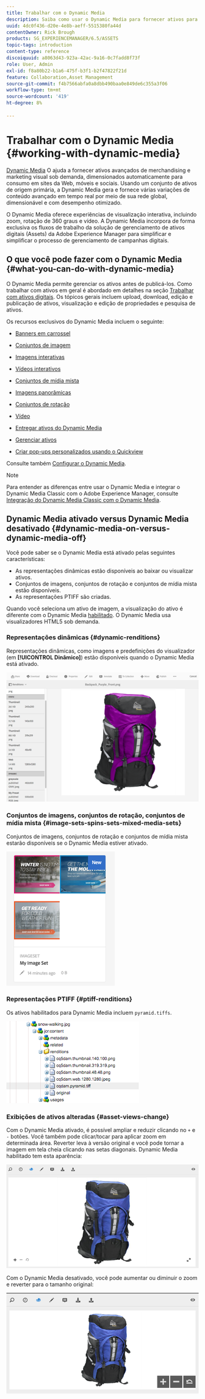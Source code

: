 ```yaml
---
title: Trabalhar com o Dynamic Media
description: Saiba como usar o Dynamic Media para fornecer ativos para consumo na Web, em dispositivos móveis e em sites sociais.
uuid: 4dc0f436-d20e-4e8b-aeff-5515380fa44d
contentOwner: Rick Brough
products: SG_EXPERIENCEMANAGER/6.5/ASSETS
topic-tags: introduction
content-type: reference
discoiquuid: a8063d43-923a-42ac-9a16-0c7fadd8f73f
role: User, Admin
exl-id: f8a80b22-b1a6-475f-b3f1-b2f47822f21d
feature: Collaboration,Asset Management
source-git-commit: f4b7566abfa0a8dbb490baa0e849de6c355a3f06
workflow-type: tm+mt
source-wordcount: '419'
ht-degree: 8%

---
```


# Trabalhar com o Dynamic Media {#working-with-dynamic-media}

[Dynamic Media](https://business.adobe.com/products/experience-manager/assets/dynamic-media.html) O ajuda a fornecer ativos avançados de merchandising e marketing visual sob demanda, dimensionados automaticamente para consumo em sites da Web, móveis e sociais. Usando um conjunto de ativos de origem primária, a Dynamic Media gera e fornece várias variações de conteúdo avançado em tempo real por meio de sua rede global, dimensionável e com desempenho otimizado.

O Dynamic Media oferece experiências de visualização interativa, incluindo zoom, rotação de 360 graus e vídeo. A Dynamic Media incorpora de forma exclusiva os fluxos de trabalho da solução de gerenciamento de ativos digitais (Assets) da Adobe Experience Manager para simplificar e simplificar o processo de gerenciamento de campanhas digitais.

<!-- >ARTICLE IS MISSING. GIVES 404 [!NOTE]
>
>A Community article is available on [Working with Adobe Experience Manager and Dynamic Media](https://helpx.adobe.com/experience-manager/using/aem_dynamic_media.html). -->

## O que você pode fazer com o Dynamic Media {#what-you-can-do-with-dynamic-media}

O Dynamic Media permite gerenciar os ativos antes de publicá-los. Como trabalhar com ativos em geral é abordado em detalhes na seção [Trabalhar com ativos digitais](manage-assets.md). Os tópicos gerais incluem upload, download, edição e publicação de ativos, visualização e edição de propriedades e pesquisa de ativos.

Os recursos exclusivos do Dynamic Media incluem o seguinte:

* [Banners em carrossel](carousel-banners.md)
* [Conjuntos de imagem](image-sets.md)
* [Imagens interativas](interactive-images.md)
* [Vídeos interativos](interactive-videos.md)
* [Conjuntos de mídia mista](mixed-media-sets.md)
* [Imagens panorâmicas](panoramic-images.md)

* [Conjuntos de rotação](spin-sets.md)
* [Vídeo](video.md)
* [Entregar ativos do Dynamic Media](delivering-dynamic-media-assets.md)
* [Gerenciar ativos](managing-assets.md)
* [Criar pop-ups personalizados usando o Quickview](custom-pop-ups.md)

Consulte também [Configurar o Dynamic Media](administering-dynamic-media.md).

>[!NOTE]
>
>Para entender as diferenças entre usar o Dynamic Media e integrar o Dynamic Media Classic com o Adobe Experience Manager, consulte [Integração do Dynamic Media Classic com o Dynamic Media](/help/sites-administering/scene7.md#aem-scene-integration-versus-dynamic-media).

## Dynamic Media ativado versus Dynamic Media desativado {#dynamic-media-on-versus-dynamic-media-off}

Você pode saber se o Dynamic Media está ativado pelas seguintes características:

* As representações dinâmicas estão disponíveis ao baixar ou visualizar ativos.
* Conjuntos de imagens, conjuntos de rotação e conjuntos de mídia mista estão disponíveis.
* As representações PTIFF são criadas.

Quando você seleciona um ativo de imagem, a visualização do ativo é diferente com o Dynamic Media [habilitado](config-dynamic.md#enabling-dynamic-media). O Dynamic Media usa visualizadores HTML5 sob demanda.

### Representações dinâmicas {#dynamic-renditions}

Representações dinâmicas, como imagens e predefinições do visualizador (em **[!UICONTROL Dinâmico]**) estão disponíveis quando o Dynamic Media está ativado.

![chlimage_1-358](assets/chlimage_1-358.png)

### Conjuntos de imagens, conjuntos de rotação, conjuntos de mídia mista {#image-sets-spins-sets-mixed-media-sets}

Conjuntos de imagens, conjuntos de rotação e conjuntos de mídia mista estarão disponíveis se o Dynamic Media estiver ativado.

![chlimage_1-359](assets/chlimage_1-359.png)

### Representações PTIFF {#ptiff-renditions}

Os ativos habilitados para Dynamic Media incluem `pyramid.tiffs`.

![chlimage_1-360](assets/chlimage_1-360.png)

### Exibições de ativos alteradas {#asset-views-change}

Com o Dynamic Media ativado, é possível ampliar e reduzir clicando no `+` e `-` botões. Você também pode clicar/tocar para aplicar zoom em determinada área. Reverter leva à versão original e você pode tornar a imagem em tela cheia clicando nas setas diagonais. Dynamic Media habilitado tem esta aparência:

![chlimage_1-361](assets/chlimage_1-361.png)

Com o Dynamic Media desativado, você pode aumentar ou diminuir o zoom e reverter para o tamanho original:

![chlimage_1-362](assets/chlimage_1-362.png)
